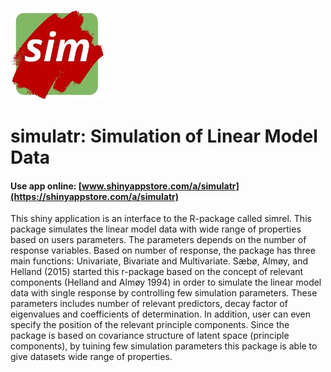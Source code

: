 ![](./www/s906_fED1fXH5ilUoPrlEUkEflspOOWqaThVvnPnAnYdV_logo_484.jpg)



# simulatr: Simulation of Linear Model Data

#### Use app online: __[www.shinyappstore.com/a/simulatr](https://shinyappstore.com/a/simulatr)__

This shiny application is an interface to the R-package called simrel. This package simulates the linear model data with wide range of properties based on users parameters. The parameters depends on the number of response variables. Based on number of response, the package has three main functions: Univariate, Bivariate and Multivariate. Sæbø, Almøy, and Helland (2015) started this r-package based on the concept of relevant components (Helland and Almøy 1994) in order to simulate the linear model data with single response by controlling few simulation parameters. These parameters includes number of relevant predictors, decay factor of eigenvalues and coefficients of determination. In addition, user can even specify the position of the relevant principle components. Since the package is based on covariance structure of latent space (principle components), by tuining few simulation parameters this package is able to give datasets wide range of properties.
